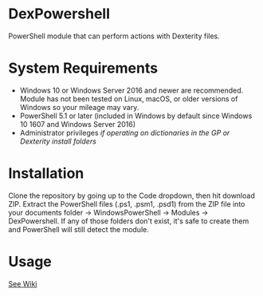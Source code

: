 # DexPowershell

PowerShell module that can perform actions with Dexterity files.

# System Requirements

* Windows 10 or Windows Server 2016 and newer are recommended. Module has not been tested on Linux, macOS, or older versions of Windows so your mileage may vary.
* PowerShell 5.1 or later (included in Windows by default since Windows 10 1607 and Windows Server 2016)
* Administrator privileges *if operating on dictionaries in the GP or Dexterity install folders*

# Installation

Clone the repository by going up to the Code dropdown, then hit download ZIP. Extract the PowerShell files (.ps1, .psm1, .psd1) from the ZIP file into your documents folder -> WindowsPowerShell -> Modules -> DexPowershell. If any of those folders don't exist, it's safe to create them and PowerShell will still detect the module.

# Usage

[See Wiki](https://github.com/OpenDexterity/DexPowershell/wiki)
